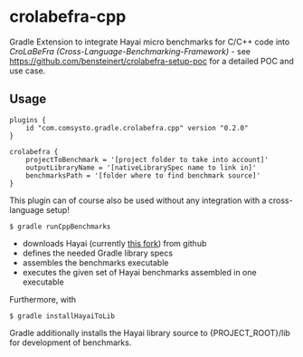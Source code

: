 # crolabefra-cpp
Gradle Extension to integrate Hayai micro benchmarks for C/C++ code into  _CroLaBeFra (Cross-Language-Benchmarking-Framework)_ - see https://github.com/bensteinert/crolabefra-setup-poc for a detailed POC and use case.

## Usage

    plugins {
        id "com.comsysto.gradle.crolabefra.cpp" version "0.2.0"
    }
       
    crolabefra {
        projectToBenchmark = '[project folder to take into account]'
        outputLibraryName = '[nativeLibrarySpec name to link in]'
        benchmarksPath = '[folder where to find benchmark source]'
    }
    
This plugin can of course also be used without any integration with a cross-language setup!

    $ gradle runCppBenchmarks
    
 - downloads Hayai (currently [this fork](https://github.com/bensteinert/hayai/tree/crolabefra-cpp-0.2)) from github
 - defines the needed Gradle library specs
 - assembles the benchmarks executable
 - executes the given set of Hayai benchmarks assembled in one executable
 
Furthermore, with 
    
    $ gradle installHayaiToLib 

Gradle additionally installs the Hayai library source to {PROJECT_ROOT}/lib for development of benchmarks.
    

